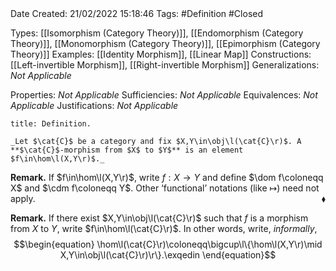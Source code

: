 <br />
<br />

Date Created: 21/02/2022 15:18:46
Tags: #Definition #Closed 

Types: [[Isomorphism (Category Theory)]], [[Endomorphism (Category Theory)]], [[Monomorphism (Category Theory)]], [[Epimorphism (Category Theory)]]
Examples: [[Identity Morphism]], [[Linear Map]]
Constructions: [[Left-invertible Morphism]], [[Right-invertible Morphism]]
Generalizations: _Not Applicable_

Properties: _Not Applicable_
Sufficiencies: _Not Applicable_
Equivalences: _Not Applicable_
Justifications: _Not Applicable_

``` ad-Definition
title: Definition.

_Let $\cat{C}$ be a category and fix $X,Y\in\obj\l(\cat{C}\r)$. A **$\cat{C}$-morphism from $X$ to $Y$** is an element $f\in\hom\l(X,Y\r)$._

```

**Remark.** If $f\in\hom\l(X,Y\r)$, write $f:X\to Y$ and define $\dom f\coloneqq X$ and $\cdm f\coloneqq Y$. Other $\textrm{`}$functional$\textrm{'}$ notations (like $\mapsto$) need not apply.<span style="float:right;">$\blacklozenge$</span>

**Remark.** If there exist $X,Y\in\obj\l(\cat{C}\r)$ such that $f$ is a morphism from $X$ to $Y$, write $f\in\hom\l(\cat{C}\r)$. In other words, write, _informally_,
$$\begin{equation}
    \hom\l(\cat{C}\r)\coloneqq\bigcup\l\{\hom\l(X,Y\r)\mid X,Y\in\obj\l(\cat{C}\r)\r\}.\exqedin
\end{equation}$$
